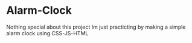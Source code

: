 # Alarm-Clock
 Nothing special about this project Im just practicting by making a simple alarm clock using CSS-JS-HTML
